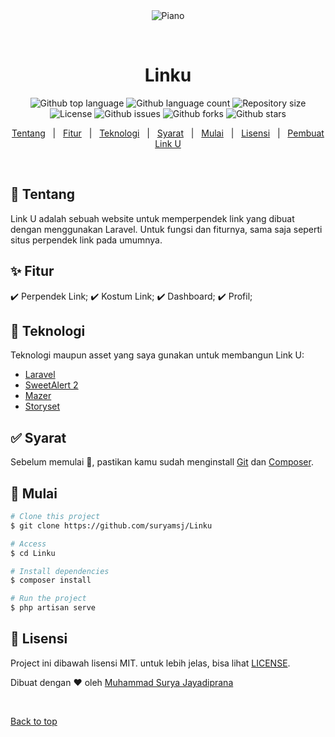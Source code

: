 <div align="center" id="top"> 
  <img src="./.github/app.gif" alt="Piano" />

  &#xa0;

  <!-- <a href="https://piano.netlify.app">Demo</a> -->
</div>

<h1 align="center">Linku</h1>

<p align="center">
  <img alt="Github top language" src="https://img.shields.io/github/languages/top/suryamsj/Linku?color=56BEB8">

  <img alt="Github language count" src="https://img.shields.io/github/languages/count/suryamsj/Linku?color=56BEB8">

  <img alt="Repository size" src="https://img.shields.io/github/repo-size/suryamsj/Linku?color=56BEB8">

  <img alt="License" src="https://img.shields.io/github/license/suryamsj/Linku?color=56BEB8">

  <img alt="Github issues" src="https://img.shields.io/github/issues/suryamsj/Linku?color=56BEB8" />

  <img alt="Github forks" src="https://img.shields.io/github/forks/suryamsj/Linku?color=56BEB8" />

  <img alt="Github stars" src="https://img.shields.io/github/stars/suryamsj/Linku?color=56BEB8" />
</p>

<p align="center">
  <a href="#dart-tentang">Tentang</a> &#xa0; | &#xa0; 
  <a href="#sparkles-fitur">Fitur</a> &#xa0; | &#xa0;
  <a href="#rocket-teknologi">Teknologi</a> &#xa0; | &#xa0;
  <a href="#white_check_mark-syarat">Syarat</a> &#xa0; | &#xa0;
  <a href="#checkered_flag-mulai">Mulai</a> &#xa0; | &#xa0;
  <a href="#memo-lisensi">Lisensi</a> &#xa0; | &#xa0;
  <a href="https://github.com/suryamsj" target="_blank">Pembuat Link U</a>
</p>

<br>

## :dart: Tentang ##

Link U adalah sebuah website untuk memperpendek link yang dibuat dengan menggunakan Laravel. Untuk fungsi dan fiturnya, sama saja seperti situs perpendek link pada umumnya.

## :sparkles: Fitur ##

:heavy_check_mark: Perpendek Link;
:heavy_check_mark: Kostum Link;
:heavy_check_mark: Dashboard;
:heavy_check_mark: Profil;

## :rocket: Teknologi ##

Teknologi maupun asset yang saya gunakan untuk membangun Link U:

- [Laravel](https://laravel.com/)
- [SweetAlert 2](https://sweetalert2.github.io/)
- [Mazer](https://github.com/zuramai/mazer)
- [Storyset](https://storyset.com/)

## :white_check_mark: Syarat ##

Sebelum memulai :checkered_flag:, pastikan kamu sudah menginstall [Git](https://git-scm.com) dan [Composer](https://getcomposer.org/).

## :checkered_flag: Mulai ##

```bash
# Clone this project
$ git clone https://github.com/suryamsj/Linku

# Access
$ cd Linku

# Install dependencies
$ composer install

# Run the project
$ php artisan serve
```

## :memo: Lisensi ##

Project ini dibawah lisensi MIT. untuk lebih jelas, bisa lihat [LICENSE](LICENSE.md).


Dibuat dengan :heart: oleh <a href="https://github.com/suryamsj" target="_blank">Muhammad Surya Jayadiprana</a>

&#xa0;

<a href="#top">Back to top</a>
